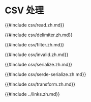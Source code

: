 # CSV 处理

{{#include csv/read.zh.md}}

{{#include csv/delimiter.zh.md}}

{{#include csv/filter.zh.md}}

{{#include csv/invalid.zh.md}}

{{#include csv/serialize.zh.md}}

{{#include csv/serde-serialize.zh.md}}

{{#include csv/transform.zh.md}}

{{#include ../links.zh.md}}
